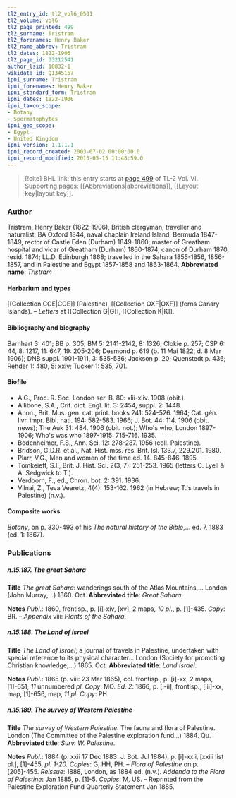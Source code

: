```yaml
---
tl2_entry_id: tl2_vol6_0501
tl2_volume: vol6
tl2_page_printed: 499
tl2_surname: Tristram
tl2_forenames: Henry Baker
tl2_name_abbrev: Tristram
tl2_dates: 1822-1906
tl2_page_id: 33212541
author_lsid: 10832-1
wikidata_id: Q1345157
ipni_surname: Tristram
ipni_forenames: Henry Baker
ipni_standard_form: Tristram
ipni_dates: 1822-1906
ipni_taxon_scope: 
- Botany
- Spermatophytes
ipni_geo_scope: 
- Egypt
- United Kingdom
ipni_version: 1.1.1.1
ipni_record_created: 2003-07-02 00:00:00.0
ipni_record_modified: 2013-05-15 11:48:59.0
---
```



> [!cite] BHL link: this entry starts at [page 499](https://www.biodiversitylibrary.org/page/33212541) of TL-2 Vol. VI.
> Supporting pages: [[Abbreviations|abbreviations]], [[Layout key|layout key]].

### Author

Tristram, Henry Baker (1822-1906), British clergyman, traveller and naturalist; BA Oxford 1844, naval chaplain Ireland Island, Bermuda 1847-1849, rector of Castle Eden (Durham) 1849-1860; master of Greatham hospital and vicar of Greatham (Durham) 1860-1874, canon of Durham 1870, resid. 1874; LL.D. Edinburgh 1868; travelled in the Sahara 1855-1856, 1856-1857, and in Palestine and Egypt 1857-1858 and 1863-1864. 
**Abbreviated name**: *Tristram*

#### Herbarium and types

[[Collection CGE|CGE]] (Palestine), [[Collection OXF|OXF]] (ferns Canary Islands). – *Letters* at [[Collection G|G]], [[Collection K|K]].

#### Bibliography and biography

Barnhart 3: 401; BB p. 305; BM 5: 2141-2142, 8: 1326; Clokie p. 257; CSP 6: 44, 8: 1217, 11: 647, 19: 205-206; Desmond p. 619 (b. 11 Mai 1822, d. 8 Mar 1906); DNB suppl. 1901-1911, 3: 535-536; Jackson p. 20; Quenstedt p. 436; Rehder 1: 480, 5: xxiv; Tucker 1: 535, 701.

#### Biofile

- A.G., Proc. R. Soc. London ser. B. 80: xlii-xliv. 1908 (obit.).
- Allibone, S.A., Crit. dict. Engl. lit. 3: 2454, suppl. 2: 1448.
- Anon., Brit. Mus. gen. cat. print. books 241: 524-526. 1964; Cat. gén. livr. impr. Bibl. natl. 194: 582-583. 1966; J. Bot. 44: 114. 1906 (obit. news); The Auk 31: 484. 1906 (obit. not.); Who's who, London 1897-1906; Who's was who 1897-1915: 715-716. 1935.
- Bodenheimer, F.S., Ann. Sci. 12: 278-287. 1956 (coll. Palestine).
- Bridson, G.D.R. et al., Nat. Hist. mss. res. Brit. Isl. 133.7, 229.201. 1980.
- Plarr, V.G., Men and women of the time ed. 14. 845-846. 1895.
- Tomkeieff, S.I., Brit. J. Hist. Sci. 2(3, 7): 251-253. 1965 (letters C. Lyell & A. Sedgwick to T.).
- Verdoorn, F., ed., Chron. bot. 2: 391. 1936.
- Vilnai, Z., Teva Vearetz, 4(4): 153-162. 1962 (in Hebrew; T.'s travels in Palestine) (n.v.).

#### Composite works

*Botany*, on p. 330-493 of his *The natural history of the Bible*,... ed. 7, 1883 (ed. 1: 1867).

### Publications

##### n.15.187. The great Sahara

**Title**
*The great Sahara*: wanderings south of the Atlas Mountains,... London (John Murray,...) 1860. Oct.
**Abbreviated title**: *Great Sahara*.

**Notes**
*Publ*.: 1860, frontisp., p. \[i\]-xiv, \[xv\], 2 maps, *10 pl*., p. \[1\]-435. *Copy*: BR. – *Appendix* viii:
*Plants of the Sahara*.

##### n.15.188. The Land of Israel

**Title**
*The Land of Israel*; a journal of travels in Palestine, undertaken with special reference to its physical character... London (Society for promoting Christian knowledge,...) 1865. Oct.
**Abbreviated title**: *Land Israel*.

**Notes**
*Publ*.: 1865 (p. viii: 23 Mar 1865), col. frontisp., p. \[i\]-xx, 2 maps, \[1\]-651, *11* unnumbered *pl. Copy*: MO.
*Ed. 2*: 1866, p. \[i-ii\], frontisp., \[iii\]-xx, map, \[1\]-656, map, *11 pl. Copy*: PH.

##### n.15.189. The survey of Western Palestine

**Title**
*The survey of Western Palestine*. The fauna and flora of Palestine. London (The Committee of the Palestine exploration fund...) 1884. Qu.
**Abbreviated title**: *Surv. W. Palestine*.

**Notes**
*Publ*.: 1884 (p. xxii 17 Dec 1883: J. Bot. Jul 1884), p. \[i\]-xxii, \[xxiii list pl.\], \[1\]-455, *pl. 1-20. Copies*: G, HH, PH. – *Flora of Palestine* on p. \[205\]-455.
*Reissue*: 1888, London, as 1884 ed. (n.v.).
*Addenda to the Flora of Palestine*: Jan 1885, p. \[1\]-5. *Copies*: M, US. – Reprinted from the Palestine Exploration Fund Quarterly Statement Jan 1885.


